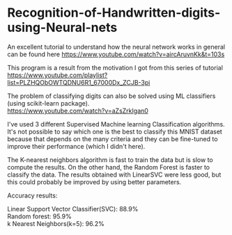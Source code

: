 # Recognition-of-Handwritten-digits-using-Neural-nets

An excellent tutorial to understand how the neural network works in general can be found here
https://www.youtube.com/watch?v=aircAruvnKk&t=103s

This program is a result from the motivation I got from this series of tutorial    
https://www.youtube.com/playlist?list=PLZHQObOWTQDNU6R1_67000Dx_ZCJB-3pi

The problem of classifying digits can also be solved using ML classifiers (using scikit-learn package).        
https://www.youtube.com/watch?v=aZsZrkIgan0

I've used 3 different Supervised Machine learning Classification algorithms. It's not possible to say which one is the best to classify this MNIST dataset because that depends on the many criteria and they can be fine-tuned to improve their performance (which I didn't here).

The K-nearest neighbors algorithm is fast to train the data but is slow to compute the results. On the other hand, the Random Forest is faster to classify the data. The results obtained with LinearSVC were less good, but this could probably be improved by using better parameters.


Accuracy results:

Linear Support Vector Classifier(SVC): 88.9%              
Random forest: 95.9%                                    
k Nearest Neighbors(k=5): 96.2%                                    
